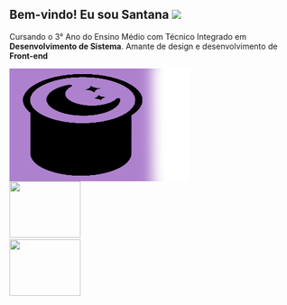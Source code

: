 
<h2>
    Bem-vindo! Eu sou Santana  <img src="https://raw.githubusercontent.com/kaueMarques/kaueMarques/master/hi.gif" height="30px">
</h2>

<div>
      <p align="left"> Cursando o 3° Ano do Ensino Médio com Técnico Integrado em <strong>Desenvolvimento de Sistema</strong>.    
      Amante de design e desenvolvimento de <strong>Front-end</strong></p> 
      <p align="right">  </p> 
</div>

<div >
    <img align="left" src="https://github.com/FelipeSantana07/FelipeSantana07/blob/main/img/moon.png" width="320" height="200"/>
    <a href="https://github.com/FelipeSantana07">
    <img width="50%" height="100" src="https://github-readme-stats.vercel.app/api?username=FelipeSantana07&show_icons=true&theme=material-palenight&include_all_commits=true&count_private=true"/>
    <img width="50%" height="100" src="https://github-readme-stats.vercel.app/api/top-langs/?username=FelipeSantana07&layout=compact&langs_count=8&theme=material-palenight"/>
</div>

<!--
**FelipeSantana07/FelipeSantana07** is a ✨ _special_ ✨ repository because its `README.md` (this file) appears on your GitHub profile.

Here are some ideas to get you started:

- 🔭 I’m currently working on ...
- 🌱 I’m currently learning ...
- 👯 I’m looking to collaborate on ...
- 🤔 I’m looking for help with ...
- 💬 Ask me about ...
- 📫 How to reach me: ...
- 😄 Pronouns: ...
- ⚡ Fun fact: ...
-->
